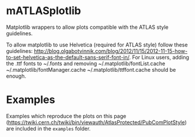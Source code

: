 mATLASplotlib
=============

Matplotlib wrappers to allow plots compatible with the ATLAS style guidelines.

To allow matplotlib to use Helvetica (required for ATLAS style) follow these guidelines: http://blog.olgabotvinnik.com/blog/2012/11/15/2012-11-15-how-to-set-helvetica-as-the-default-sans-serif-font-in/. For Linux users, adding the .ttf fonts to ~/.fonts and removing ~/.matplotlib/fontList.cache ~/.matplotlib/fontManager.cache ~/.matplotlib/ttffont.cache should be enough.


Examples
========

Examples which reproduce the plots on this page (https://twiki.cern.ch/twiki/bin/viewauth/AtlasProtected/PubComPlotStyle) are included in the `examples` folder.
